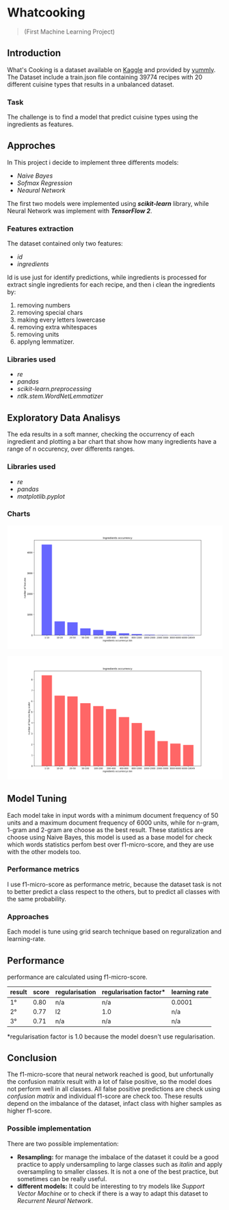 # Whatcooking 
> (First Machine Learning Project)

## Introduction
What's Cooking is a dataset available on [Kaggle](https://www.kaggle.com/competitions/whats-cooking) and provided by [yummly](https://www.yummly.com/about). The Dataset include a train.json file containing 39774 recipes with 20 different cuisine types that results in a unbalanced dataset.

### Task
The challenge is to find a model that predict cuisine types using the ingredients as features.

## Approches
In This project i decide to implement three differents models:
- *Naive Bayes*
- *Sofmax Regression*
- *Neaural Network*

The first two models were implemented using ***scikit-learn*** library, while Neural Network was implement with ***TensorFlow 2***.

### Features extraction
The dataset contained only two features: 
- _id_
- _ingredients_

Id is use just for identify predictions, while ingredients is processed for extract single ingredients for each recipe, and then i clean the ingredients by:
1. removing numbers
2. removing special chars
3. making every letters lowercase
4. removing extra whitespaces
5. removing units
6. applyng lemmatizer.

### Libraries used
- *re* 
- *pandas*
- *scikit-learn.preprocessing*
- *ntlk.stem.WordNetLemmatizer*

## Exploratory Data Analisys
The eda results in a soft manner, checking the occurrency of each ingredient and plotting a bar chart that show how many ingredients have a range of n occurency, over differents ranges.

### Libraries used
- *re* 
- *pandas*
- *matplotlib.pyplot*

### Charts
![Ingredients Occurency](https://github.com/Arcaici/whatcooking/blob/NeuralNetwork_wirh_TensowFlow/images/IngredientsOccurrency.png)
  
![Ingredients Occurency in Log Scale](https://github.com/Arcaici/whatcooking/blob/NeuralNetwork_wirh_TensowFlow/images/IngredientsOccurrency_logscale.png)

## Model Tuning
Each model take in input words with a minimum document frequency of 50 units and a maximum document frequency of 6000 units, while for n-gram, 1-gram and 2-gram are choose as the best result. These statistics are choose using Naive Bayes, this model is used as a base model for check which words statistics perfom best over f1-micro-score, and they are use with the other models too.

### Performance metrics
I use f1-micro-score as performance metric, because the dataset task is not to better predict a class respect to the others, but to predict all classes with the same probability.

### Approaches
Each model is tune using grid search technique based on reguralization and learning-rate.

## Performance 
performance are calculated using f1-micro-score.

|result | score | regularisation | regularisation factor* | learning rate |
| ------------- | ------------- | ------------- | ------------- | ------------- |
| 1°  | 0.80 | n/a | n/a | 0.0001 |
| 2°  | 0.77  | l2 | 1.0 | n/a |
| 3°  | 0.71  | n/a | n/a | n/a |

*regularisation factor is 1.0 because the model doesn't use regularisation.

## Conclusion

The f1-micro-score that neural network reached is good, but unfortunally the confusion matrix result with a lot of false positive, so the model does not perform well in all classes. All false positive predictions are check using _confusion matrix_ and individual f1-score are check too.  These results depend on the imbalance of the dataset, infact class with higher samples as higher f1-score.

### Possible implementation
There are two possible implementation:

* **Resampling:** for manage the imbalace of the dataset it could be a good practice to apply undersampling to large classes such as _italin_ and apply oversampling to smaller classes. It is not a one of the best practice, but sometimes can be really useful.
* **different models:** It could be interesting to try models like _Support Vector Machine_ or to check if there is a way to adapt this dataset to _Recurrent Neural Network_. 
